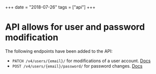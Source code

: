 +++
date = "2018-07-26"
tags = ["api"]
+++

# API allows for user and password modification

The following endpoints have been added to the API:

- `PATCH /v4/users/{email}/` for modifications of a user account. [Docs](https://docs.giantswarm.io/api/#operation/modifyUser)
- `POST /v4/users/{email}/password/` for password changes. [Docs](https://docs.giantswarm.io/api/#operation/modifyPassword)
